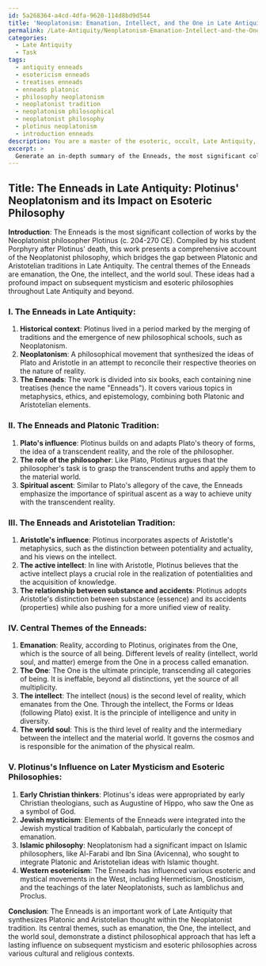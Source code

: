 ```yaml
---
id: 5a268364-a4cd-4dfa-9620-114d8bd9d544
title: 'Neoplatonism: Emanation, Intellect, and the One in Late Antiquity'
permalink: /Late-Antiquity/Neoplatonism-Emanation-Intellect-and-the-One-in-Late-Antiquity/
categories:
  - Late Antiquity
  - Task
tags:
  - antiquity enneads
  - esotericism enneads
  - treatises enneads
  - enneads platonic
  - philosophy neoplatonism
  - neoplatonist tradition
  - neoplatonism philosophical
  - neoplatonist philosophy
  - plotinus neoplatonism
  - introduction enneads
description: You are a master of the esoteric, occult, Late Antiquity, you complete tasks to the absolute best of your ability, no matter if you think you were not trained to do the task specifically, you will attempt to do it anyways, since you have performed the tasks you are given with great mastery, accuracy, and deep understanding of what is requested. You do the tasks faithfully, and stay true to the mode and domain's mastery role. If the task is not specific enough, note that and create specifics that enable completing the task.
excerpt: > 
  Generate an in-depth summary of the Enneads, the most significant collection of works from the Neoplatonist philosopher Plotinus, focusing on its place in Late Antiquity and exploring its relationships with both the Platonic and Aristotelian traditions. Additionally, elaborate on the central themes of emanation, the One, the intellect, and the world soul, highlighting Plotinus's influence on subsequent mysticism and esoteric philosophies throughout Late Antiquity.
---
```


## Title: The Enneads in Late Antiquity: Plotinus' Neoplatonism and its Impact on Esoteric Philosophy

**Introduction**:
The Enneads is the most significant collection of works by the Neoplatonist philosopher Plotinus (c. 204-270 CE). Compiled by his student Porphyry after Plotinus' death, this work presents a comprehensive account of the Neoplatonist philosophy, which bridges the gap between Platonic and Aristotelian traditions in Late Antiquity. The central themes of the Enneads are emanation, the One, the intellect, and the world soul. These ideas had a profound impact on subsequent mysticism and esoteric philosophies throughout Late Antiquity and beyond.

### I. **The Enneads in Late Antiquity**:
1. ****Historical context****: Plotinus lived in a period marked by the merging of traditions and the emergence of new philosophical schools, such as Neoplatonism.
2. ****Neoplatonism****: A philosophical movement that synthesized the ideas of Plato and Aristotle in an attempt to reconcile their respective theories on the nature of reality.
3. ****The Enneads****: The work is divided into six books, each containing nine treatises (hence the name "Enneads"). It covers various topics in metaphysics, ethics, and epistemology, combining both Platonic and Aristotelian elements.

### II. **The Enneads and Platonic Tradition**:
1. ****Plato's influence****: Plotinus builds on and adapts Plato's theory of forms, the idea of a transcendent reality, and the role of the philosopher.
2. ****The role of the philosopher****: Like Plato, Plotinus argues that the philosopher's task is to grasp the transcendent truths and apply them to the material world.
3. ****Spiritual ascent****: Similar to Plato's allegory of the cave, the Enneads emphasize the importance of spiritual ascent as a way to achieve unity with the transcendent reality.

### III. **The Enneads and Aristotelian Tradition**:
1. ****Aristotle's influence****: Plotinus incorporates aspects of Aristotle's metaphysics, such as the distinction between potentiality and actuality, and his views on the intellect.
2. ****The active intellect****: In line with Aristotle, Plotinus believes that the active intellect plays a crucial role in the realization of potentialities and the acquisition of knowledge.
3. ****The relationship between substance and accidents****: Plotinus adopts Aristotle's distinction between substance (essence) and its accidents (properties) while also pushing for a more unified view of reality.

### IV. **Central Themes of the Enneads**:
1. ****Emanation****: Reality, according to Plotinus, originates from the One, which is the source of all being. Different levels of reality (intellect, world soul, and matter) emerge from the One in a process called emanation.
2. ****The One****: The One is the ultimate principle, transcending all categories of being. It is ineffable, beyond all distinctions, yet the source of all multiplicity.
3. ****The intellect****: The intellect (nous) is the second level of reality, which emanates from the One. Through the intellect, the Forms or Ideas (following Plato) exist. It is the principle of intelligence and unity in diversity.
4. ****The world soul****: This is the third level of reality and the intermediary between the intellect and the material world. It governs the cosmos and is responsible for the animation of the physical realm.

### V. **Plotinus's Influence on Later Mysticism and Esoteric Philosophies**:
1. ****Early Christian thinkers****: Plotinus's ideas were appropriated by early Christian theologians, such as Augustine of Hippo, who saw the One as a symbol of God.
2. ****Jewish mysticism****: Elements of the Enneads were integrated into the Jewish mystical tradition of Kabbalah, particularly the concept of emanation.
3. ****Islamic philosophy****: Neoplatonism had a significant impact on Islamic philosophers, like Al-Farabi and Ibn Sina (Avicenna), who sought to integrate Platonic and Aristotelian ideas with Islamic thought.
4. ****Western esotericism****: The Enneads has influenced various esoteric and mystical movements in the West, including Hermeticism, Gnosticism, and the teachings of the later Neoplatonists, such as Iamblichus and Proclus.

**Conclusion**:
The Enneads is an important work of Late Antiquity that synthesizes Platonic and Aristotelian thought within the Neoplatonist tradition. Its central themes, such as emanation, the One, the intellect, and the world soul, demonstrate a distinct philosophical approach that has left a lasting influence on subsequent mysticism and esoteric philosophies across various cultural and religious contexts.
